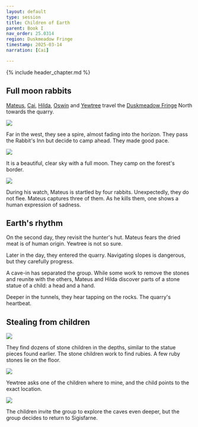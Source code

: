 ```yaml
---
layout: default
type: session
title: Children of Earth
parent: Book I
nav_order: 25.0314
region: Duskmeadow Fringe
timestamp: 2025-03-14
narration: [Cai]

---
```


{% include header_chapter.md %}

## Full moon rabbits

[Mateus](../../directory/Sigisfarne/Mateus.md), [Cai](../../directory/Sigisfarne/Cai.md), [Hilda](../../directory/Sigisfarne/Hilda.md), [Oswin](../../directory/Sigisfarne/Oswin.md) and [Yewtree](../../directory/Sigisfarne/Yewtree.md) travel the [Duskmeadow Fringe](../../directory/DuskmeadowFringe/index.md) North towards the quarry.

![](https://i.imgur.com/wO8ay34.png)

Far in the west, they see a spire, almost fading into the horizon. They pass the Rabbit's Inn but decide to camp ahead. They made good pace.

![](https://i.imgur.com/J0kh8Zc.png)

It is a beautiful, clear sky with a full moon. They camp on the forest's border.

![](https://i.imgur.com/V5XPByM.jpeg)

During his watch, Mateus is startled by four rabbits. Unexpectedly, they do not flee. Mateus captures three of them. As he kills them, one shows a human expression of sadness.

## Earth's rhythm

On the second day, they revisit the hunter's hut. Mateus fears the dried meat is of human origin. Yewtree is not so sure.

Later in the day, they entered the quarry. Navigating slopes is dangerous, but they carefully progress.

A cave-in has separated the group. While some work to remove the stones and reunite with the others, Mateus and Hilda discover parts of a stone statue of a child: a head and a hand.

Deeper in the tunnels, they hear tapping on the rocks. The quarry's heartbeat.

## Stealing from children 

![](https://i.imgur.com/6BT0lxY.png)


They find dozens of stone children in the depths, similar to the statue pieces found earlier. The stone children work to find rubies. A few ruby stones lie on the floor.

![](https://i.imgur.com/EEPH5U8.png)


Yewtree asks one of the children where to mine, and the child points to the exact location.

![](https://i.imgur.com/EIZRJY2.png)


The children invite the group to explore the caves even deeper, but the group decides to return to Sigisfarne.
